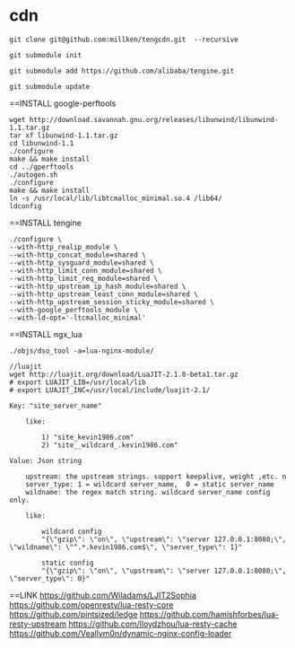 cdn
===
````
git clone git@github.com:millken/tengcdn.git  --recursive
````
````
git submodule init

git submodule add https://github.com/alibaba/tengine.git

git submodule update
````
==INSTALL google-perftools
````
wget http://download.savannah.gnu.org/releases/libunwind/libunwind-1.1.tar.gz
tar xf libunwind-1.1.tar.gz 
cd libunwind-1.1
./configure
make && make install
cd ../gperftools
./autogen.sh 
./configure
make && make install
ln -s /usr/local/lib/libtcmalloc_minimal.so.4 /lib64/
ldconfig
````

==INSTALL tengine
````
./configure \
--with-http_realip_module \
--with-http_concat_module=shared \
--with-http_sysguard_module=shared \
--with-http_limit_conn_module=shared \
--with-http_limit_req_module=shared \
--with-http_upstream_ip_hash_module=shared \
--with-http_upstream_least_conn_module=shared \
--with-http_upstream_session_sticky_module=shared \
--with-google_perftools_module \
--with-ld-opt='-ltcmalloc_minimal'
````

==INSTALL ngx_lua 
````
./objs/dso_tool -a=lua-nginx-module/
````

````
//luajit
wget http://luajit.org/download/LuaJIT-2.1.0-beta1.tar.gz
# export LUAJIT_LIB=/usr/local/lib
# export LUAJIT_INC=/usr/local/include/luajit-2.1/
````

````
Key: "site_server_name"

    like:

        1) "site_kevin1986.com"
        2) "site__wildcard_.kevin1986.com"

Value: Json string

    upstream: the upstream strings. support keepalive, weight ,etc. n
    server_type: 1 = wildcard server_name,  0 = static server_name
    wildname: the regex match string. wildcard server_name config only.

    like:

        wildcard config
        "{\"gzip\": \"on\", \"upstream\": \"server 127.0.0.1:8080;\", \"wildname\": \"^.*.kevin1986.com$\", \"server_type\": 1}"

        static config
        "{\"gzip\": \"on\", \"upstream\": \"server 127.0.0.1:8080;\", \"server_type\": 0}"
````
==LINK
https://github.com/Wiladams/LJIT2Sophia
https://github.com/openresty/lua-resty-core
https://github.com/pintsized/ledge
https://github.com/hamishforbes/lua-resty-upstream
https://github.com/lloydzhou/lua-resty-cache
https://github.com/Veallym0n/dynamic-nginx-config-loader


